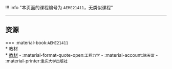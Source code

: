 !!! info "本页面的课程编号为 `AEME21411`，无类似课程"

---

## 资源  
=== :material-book:`AEME21411`  
    * 教材  
        * [教材](https://api.ecylt.top/v1/lanzou_link?url=https://cqu-openlib.lanzout.com/i3Sjw23c0vsh&type=down) - :material-format-quote-open:`工程力学` - :material-account:`陈天富` - :material-printer:`重庆大学出版社`